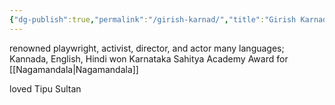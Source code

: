 ```yaml
---
{"dg-publish":true,"permalink":"/girish-karnad/","title":"Girish Karnad","tags":["literature","english","author"],"created":"2023-04-26","updated":""}
---
```



renowned playwright, activist, director, and actor
many languages; Kannada, English, Hindi
won Karnataka Sahitya Academy Award for [[Nagamandala\|Nagamandala]]

loved Tipu Sultan